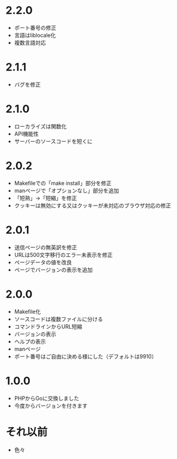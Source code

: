 # 2.2.0
* ポート番号の修正
* 言語はliblocale化
* 複数言語対応

# 2.1.1
* バグを修正

# 2.1.0
* ローカライズは関数化
* API機能性
* サーバーのソースコードを短くに

# 2.0.2
* Makefileでの「make install」部分を修正
* manページで「オプションなし」部分を追加
* 「短熟」→「短縮」を修正
* クッキーは無効にする又はクッキーが未対応のブラウザ対応の修正

# 2.0.1
* 送信ページの無英訳を修正
* URLは500文字移行のエラー未表示を修正
* ページデータの値を改良
* ページでバージョンの表示を追加

# 2.0.0
* Makefile化
* ソースコードは複数ファイルに分ける
* コマンドラインからURL短縮
* バージョンの表示
* ヘルプの表示
* manページ
* ポート番号はご自由に決める様にした（デフォルトは9910）

# 1.0.0
* PHPからGoに交換しました
* 今度からバージョンを付きます

# それ以前
* 色々
